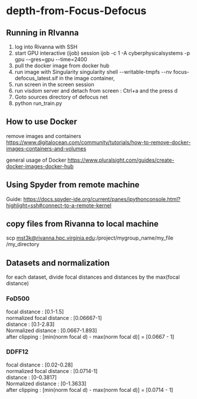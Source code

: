 # depth-from-Focus-Defocus

## Running in RIvanna 
1. log into Rivanna with SSH
2. start GPU interactive (ijob) session 
ijob -c 1 -A cyberphysicalsystems -p gpu --gres=gpu --time=2400
3. pull the docker image from docker hub
4. run image with Singularity
singularity shell --writable-tmpfs --nv focus-defocus_latest.sif
in the image container, 
5. run screen 
in the screen session 
6. run visdom server and detach from screen : Ctrl+a and the press d
7. Goto sources directory of defocus net
8. python run_train.py

## How to use Docker 
remove images and containers 
https://www.digitalocean.com/community/tutorials/how-to-remove-docker-images-containers-and-volumes

general usage of Docker 
https://www.pluralsight.com/guides/create-docker-images-docker-hub


## Using Spyder from remote machine
Guide: 
https://docs.spyder-ide.org/current/panes/ipythonconsole.html?highlight=ssh#connect-to-a-remote-kernel

## copy files from Rivanna to local machine
scp mst3k@rivanna.hpc.virginia.edu:/project/mygroup_name/my_file /my_directory

## Datasets and normalization 
for each dataset, divide focal distances and distances by the max(focal distance)
### FoD500
focal distance : [0.1-1.5] \
normalized focal distance : [0.06667-1] \
distance : [0.1-2.83] \
Normalized distance : [0.0667-1.893] \
after clipping : [min(norm focal d) - max(norm focal d)] = [0.0667 - 1]

### DDFF12
focal distance : [0.02-0.28] \
normalized focal distance : [0.0714-1] \
distance : [0-0.3817] \
Normalized distance : [0-1.3633] \
after clipping : [min(norm focal d) - max(norm focal d)] = [0.0714 - 1]
